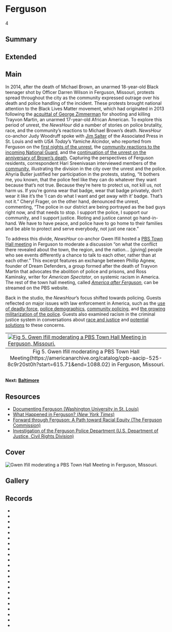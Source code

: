 # Ferguson

4

## Summary

## Extended

## Main

In 2014, after the death of Michael Brown, an unarmed 18-year-old Black teenager shot by Officer Darren Wilson in Ferguson, Missouri, protests spread throughout the city as the community expressed outrage over his death and police handling of the incident. These protests brought national attention to the Black Lives Matter movement, which had originated in 2013 following the [acquittal of George Zimmerman](https://americanarchive.org/catalog/cpb-aacip-525-t14th8cs0v?start=573.92&end=1424.2) for shooting and killing Trayvon Martin, an unarmed 17-year-old African American. To explore this period of unrest, the *NewsHour* did a number of stories on police brutality, race, and the community’s reactions to Michael Brown’s death. *NewsHour* co-anchor Judy Woodruff spoke with [Jim Salter](https://americanarchive.org/catalog/cpb-aacip-525-1n7xk85h0q?start=1257&end=1694.71) of the Associated Press in St. Louis and with *USA Today*’s Yamiche Alcindor, who reported from Ferguson on the [first nights of the unrest](https://americanarchive.org/catalog/cpb-aacip-525-w950g3j996?start=784.17&end=1011.81), the [community reactions to the incoming National Guard](https://americanarchive.org/catalog/cpb-aacip-525-m03xs5kj8n?start=701.95&end=1052.92), and the [continuation of the unrest on the anniversary of Brown’s death](https://americanarchive.org/catalog/cpb-aacip-525-x34mk66g3f?start=1057.94&end=1499.16). Capturing the perspectives of Ferguson residents, correspondent Hari Sreenivasan interviewed members of the [community](https://americanarchive.org/catalog/cpb-aacip-525-w66930q443?start=1885.24&end=2286.35), illustrating the division in the city over the unrest and the police. Ahyria Butler justified her participation in the protests, stating, “It bothers me, you known, that the police feel like they can do whatever they want because that’s not true. Because they’re here to protect us, not kill us, not harm us. If you’re gonna wear that badge, wear that badge privately, don’t wear it like it’s the ‘I can do what I want and get away with it’ badge. That’s not it.” Cheryl Frager, on the other hand, denounced the unrest, commenting, “The police in our district are being portrayed as the bad guys right now, and that needs to stop. I support the police, I support our community, and I support justice. Rioting and justice cannot go hand-in-hand. We have to have peace, and police have to go home to their families and be able to protect and serve everybody, not just one race.” 

To address this divide, *NewsHour* co-anchor Gwen Ifill hosted a [PBS Town Hall meeting](https://americanarchive.org/catalog/cpb-aacip-525-8c9r20st0h?start=615.71&end=1088.02) in Ferguson to moderate a discussion “on what the conflict there revealed about the town, the region, and the nation… [giving] people who see events differently a chance to talk to each other, rather than at each other.” This excerpt features an exchange between Phillip Agnew, founder of Dream Defenders, a group formed after the death of Trayvon Martin that advocates the abolition of police and prisons, and Ross Kaminsky, writer for *American Spectator*, on systemic racism in America. The rest of the town hall meeting, called [*America after Ferguson*](https://www.pbs.org/video/pbs-indies-america-after-ferguson/), can be streamed on the PBS website. 

Back in the studio, the *NewsHour*’s focus shifted towards policing. Guests reflected on major issues with law enforcement in America, such as the [use of deadly force](https://americanarchive.org/catalog/cpb-aacip-525-804xg9g75j?start=1905.29&end=2486.91), [police demographics](https://americanarchive.org/catalog/cpb-aacip-525-7940r9n455?start=616.71&end=1103.06), [community policing](https://americanarchive.org/catalog/cpb-aacip-525-wm13n21r6h?start=2370.59&end=2867.97), and [the growing militarization of the police](https://americanarchive.org/catalog/cpb-aacip-525-w950g3j996?start=1607.47&end=1927.36). Guests also examined racism in the criminal justice system in conversations about [race and justice](https://americanarchive.org/catalog/cpb-aacip-525-w08w951v2n?start=656.82&end=1138.16) and [potential solutions](https://americanarchive.org/catalog/cpb-aacip-525-h12v40m11v?start=451.25&end=1291.61) to these concerns. 


<table class="exhibit-image half-image">
<caption align="bottom" class="exhibit-caption">Fig 5. Gwen Ifill moderating a PBS Town Hall Meeting(https://americanarchive.org/catalog/cpb-aacip-525-8c9r20st0h?start=615.71&end=1088.02) in Ferguson, Missouri.</caption>
<tr><td><a href="https://americanarchive.org/catalog/cpb-aacip-525-8c9r20st0h?start=615.71&end=1088.02" target="_blank"><img src="https://s3.amazonaws.com/americanarchive.org/exhibits/ferguson.png" class="big-image" alt="Fig 5. Gwen Ifill moderating a PBS Town Hall Meeting in Ferguson, Missouri."/></a></td></tr>
</table>

#### Next: [Baltimore](/exhibits/after-the-fire/5-baltimore)

## Resources

- [Documenting Ferguson (Washington University in St. Louis)](http://digital.wustl.edu/ferguson/)
- [What Happened in Ferguson? (*New York Times*)](https://www.nytimes.com/interactive/2014/08/13/us/ferguson-missouri-town-under-siege-after-police-shooting.html)
- [Forward through Ferguson: A Path toward Racial Equity (The Ferguson Commission)](https://apps.stlpublicradio.org/ferguson-commission-priorities/assets/report.pdf)
- [Investigation of the Ferguson Police Department (U.S. Department of Justice, Civil Rights Division)](https://www.justice.gov/sites/default/files/opa/press-releases/attachments/2015/03/04/ferguson_police_department_report.pdf)
    
## Cover
  <img title="Cover Image" alt="Gwen Ifill moderating a PBS Town Hall Meeting in Ferguson, Missouri." src="https://s3.amazonaws.com/americanarchive.org/exhibits/ferguson.png">

## Gallery

## Records

- [](/catalog/cpb-aacip-525-804xg9g75j)
- [](/catalog/cpb-aacip-525-1n7xk85h0g)
- [](/catalog/cpb-aacip-525-w950g3j996)
- [](/catalog/cpb-aacip-525-7940r9n455)
- [](/catalog/cpb-aacip-525-m03xs5kj8n)
- [](/catalog/cpb-aacip-525-8k74t6g40k)
- [](/catalog/cpb-aacip-525-w66930q443)
- [](/catalog/cpb-aacip-525-9w08w3946f)
- [](/catalog/cpb-aacip-525-h12v40m11v)
- [](/catalog/cpb-aacip-525-542j679t32)
- [](/catalog/cpb-aacip-525-wm13n21r6h)
- [](/catalog/cpb-aacip-525-j678s4ks76)
- [](/catalog/cpb-aacip-525-8c9r20st0h)
- [](/catalog/cpb-aacip-525-q23qv3d72f)
- [](/catalog/cpb-aacip-525-z89806b7g)
- [](/catalog/cpb-aacip-525-x05x63cb1j)
- [](/catalog/cpb-aacip-525-w08w951v2n)
- [](/catalog/cpb-aacip-525-61-vq2t67c)
- [](/catalog/cpb-aacip-525-599z03039t)
- [](/catalog/cpb-aacip-525-r785h7d37p)
- [](/catalog/cpb-aacip-525-x34mk66g3f)
- [](/catalog/cpb-aacip-525-gm81j98b9s)
